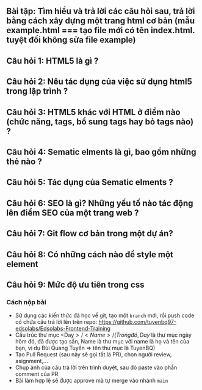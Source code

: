## Bài tập: Tìm hiểu và trả lời các câu hỏi sau, trả lời bằng cách xây dựng một trang html cơ bản (mẫu example.html === tạo file mới có tên index.html. tuyệt đối không sửa file example)

## Câu hỏi 1: HTML5 là gì ?

## Câu hỏi 2: Nêu tác dụng của việc sử dụng html5 trong lập trình ?

## Câu hỏi 3: HTML5 khác với HTML ở điểm nào (chức năng, tags, bổ sung tags hay bỏ tags nào) ?

## Câu hỏi 4: Sematic elments là gì, bao gồm những thẻ nào ?

## Câu hỏi 5: Tác dụng của Sematic elments ?

## Câu hỏi 6: SEO là gì? Những yếu tố nào tác động lên điểm SEO của một trang web ?

## Câu hỏi 7: Git flow cơ bản trong một dự án?

## Câu hỏi 8: Có những cách nào để style một element

## Câu hỏi 9: Mức độ ưu tiên trong css

### Cách nộp bài

- Sử dụng các kiến thức đã học về git, tạo một `branch` mới, rồi push code có chứa câu trả lời lên trên repo: https://github.com/tuyenbq97-edsolabs/Edsolabs-Frontend-Training
- Cấu trúc thư mục <Day$>/<Name>/ (Trong đó, Day$ là thư mục ngày hôm đó, đã được tạo sẵn, Name là thư mục với name là họ và tên của bạn, ví dụ Bùi Quang Tuyền => tên thư mục là TuyenBQ)
- Tạo Pull Request (sau này sẽ gọi tắt là PR), chọn người review, asignment,...
- Chụp ảnh của câu trả lời trên trình duyệt, sau đó paste vào phần comment của PR
- Bài làm hợp lệ sẽ được approve mà tự merge vào nhánh `main`
